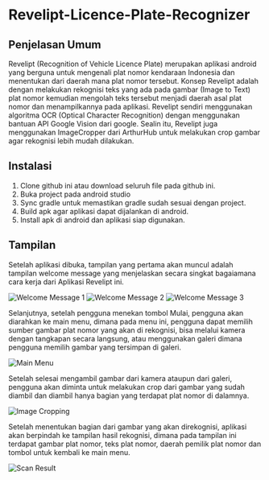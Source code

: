 # Revelipt-Licence-Plate-Recognizer
## Penjelasan Umum
Revelipt (Recognition of Vehicle Licence Plate) merupakan aplikasi android yang berguna untuk mengenali plat nomor kendaraan Indonesia dan menentukan dari daerah mana plat nomor tersebut. Konsep Revelipt adalah dengan melakukan rekognisi teks yang ada pada gambar (Image to Text) plat nomor kemudian mengolah teks tersebut menjadi daerah asal plat nomor dan menampilkannya pada aplikasi. Revelipt sendiri menggunakan algoritma OCR (Optical Character Recognition) dengan menggunakan bantuan API Google Vision dari google. Sealin itu, Revelipt juga menggunakan ImageCropper dari ArthurHub untuk melakukan crop gambar agar rekognisi lebih mudah dilakukan.

## Instalasi
1. Clone github ini atau download seluruh file pada github ini.
2. Buka project pada android studio
3. Sync gradle untuk memastikan gradle sudah sesuai dengan project.
4. Build apk agar aplikasi dapat dijalankan di android.
5. Install apk di android dan aplikasi siap digunakan.

## Tampilan
Setelah aplikasi dibuka, tampilan yang pertama akan muncul adalah tampilan welcome message yang menjelaskan secara singkat bagaiamana cara kerja dari Aplikasi Revelipt ini.

![Welcome Message 1](wm1.jpeg)
![Welcome Message 2](wm2.jpeg)
![Welcome Message 3](wm3.jpeg)

Selanjutnya, setelah pengguna menekan tombol Mulai, pengguna akan diarahkan ke main menu, dimana pada menu ini, pengguna dapat memilih sumber gambar plat nomor yang akan di rekognisi, bisa melalui kamera dengan tangkapan secara langsung, atau menggunakan galeri dimana pengguna memilih gambar yang tersimpan di galeri.

![Main Menu](mm.jpeg)

Setelah selesai mengambil gambar dari kamera ataupun dari galeri, pengguna akan diminta untuk melakukan crop dari gambar yang sudah diambil dan diambil hanya bagian yang terdapat plat nomor di dalamnya.

![Image Cropping](ic.jpeg)

Setelah menentukan bagian dari gambar yang akan direkognisi, aplikasi akan berpindah ke tampilan hasil rekognisi, dimana pada tampilan ini terdapat gambar plat nomor, teks plat nomor, daerah pemilik plat nomor dan tombol untuk kembali ke main menu.

![Scan Result](sr.jpeg)
